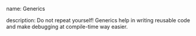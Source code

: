 name: Generics

description: Do not repeat yourself! Generics help in writing reusable code and make debugging at compile-time way easier.
